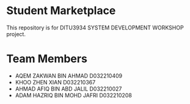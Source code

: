 # Student Marketplace
This repository is for DITU3934 SYSTEM DEVELOPMENT WORKSHOP project.

# Team Members 
- AQEM ZAKWAN BIN AHMAD D032210409
- KHOO ZHEN XIAN D032210367
- AHMAD AFIQ BIN ABD JALIL D032210027
- ADAM HAZRIQ BIN MOHD JAFRI D032210208